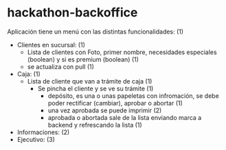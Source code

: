 # hackathon-backoffice

Aplicación tiene un menú con las distintas funcionalidades: (1)
- Clientes en sucursal: (1)
	- Lista de clientes con Foto, primer nombre, necesidades especiales (boolean) y si es premium (boolean) (1)
	- se actualiza con pull (1)
- Caja: (1)
	- Lista de cliente que van a trámite de caja (1)
		- Se pincha el cliente y se ve su trámite (1)
			- depósito, es una o unas papeletas con infromación, se debe poder rectificar (cambiar), aprobar o abortar (1)
			- una vez aprobada se puede imprimir (2)
			- aprobada o abortada sale de la lista enviando marca a backend y refrescando la lista (1)
- Informaciones: (2)
- Ejecutivo: (3)
